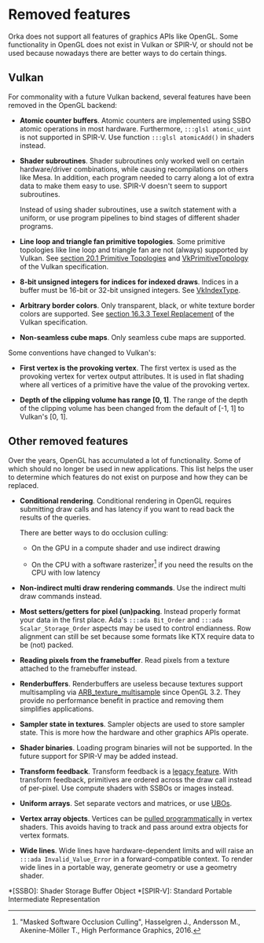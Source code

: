 # Removed features

Orka does not support all features of graphics APIs like OpenGL.
Some functionality in OpenGL does not exist in Vulkan or SPIR-V,
or should not be used because nowadays there are better ways to
do certain things.

## Vulkan

For commonality with a future Vulkan backend, several features have been
removed in the OpenGL backend:

- **Atomic counter buffers**.
  Atomic counters are implemented using SSBO atomic operations in most
  hardware. Furthermore, `:::glsl atomic_uint` is not supported in SPIR-V.
  Use function `:::glsl atomicAdd()` in shaders instead.

- **Shader subroutines**.
    Shader subroutines only worked well on certain hardware/driver
    combinations, while causing recompilations on others like Mesa. In
    addition, each program needed to carry along a lot of extra data to make
    them easy to use. SPIR-V doesn't seem to support subroutines.

    Instead of using shader subroutines, use a switch statement with a
    uniform, or use program pipelines to bind stages of different shader
    programs.

- **Line loop and triangle fan primitive topologies**.
  Some primitive topologies like line loop and triangle fan are not
  (always) supported by Vulkan.
  See [section 20.1 Primitive Topologies][url-vulkan-spec-primitive-topologies]
  and [VkPrimitiveTopology][url-vkprimitivetopology] of the Vulkan specification.

- **8-bit unsigned integers for indices for indexed draws**.
  Indices in a buffer must be 16-bit or 32-bit unsigned integers.
  See [VkIndexType][url-vkindextype].

- **Arbitrary border colors**.
  Only transparent, black, or white texture border colors are supported.
  See [section 16.3.3 Texel Replacement][url-vulkans-spec-border-colors]
  of the Vulkan specification.

- **Non-seamless cube maps**.
  Only seamless cube maps are supported.

Some conventions have changed to Vulkan's:

- **First vertex is the provoking vertex**.
  The first vertex is used as the provoking vertex for vertex output
  attributes. It is used in flat shading where all vertices of a primitive
  have the value of the provoking vertex.

- **Depth of the clipping volume has range [0, 1]**.
  The range of the depth of the clipping volume has been changed from
  the default of [-1, 1] to Vulkan's [0, 1].

## Other removed features

Over the years, OpenGL has accumulated a lot of functionality. Some of which
should no longer be used in new applications. This list helps the user
to determine which features do not exist on purpose and how they can be
replaced.

- **Conditional rendering**.
    Conditional rendering in OpenGL requires submitting draw calls and has
    latency if you want to read back the results of the queries.

    There are better ways to do occlusion culling:

    * On the GPU in a compute shader and use indirect drawing

    * On the CPU with a software rasterizer[^1] if you need the results on the
      CPU with low latency

- **Non-indirect multi draw rendering commands**.
  Use the indirect multi draw commands instead.

- **Most setters/getters for pixel (un)packing**.
  Instead properly format your data in the first place. Ada's `:::ada Bit_Order`
  and `:::ada Scalar_Storage_Order` aspects may be used to control endianness.
  Row alignment can still be set because some formats like KTX require
  data to be (not) packed.

- **Reading pixels from the framebuffer**.
  Read pixels from a texture attached to the framebuffer instead.

- **Renderbuffers**.
  Renderbuffers are useless because textures support multisampling via
  [ARB_texture_multisample][url-gl-ext-multisample] since OpenGL 3.2.
  They provide no performance benefit in practice and removing them
  simplifies applications.

- **Sampler state in textures**.
  Sampler objects are used to store sampler state. This is more how the
  hardware and other graphics APIs operate.

- **Shader binaries**.
  Loading program binaries will not be supported. In the future support
  for SPIR-V may be added instead.

- **Transform feedback**.
  Transform feedback is a [legacy feature][url-blog-transform-feedback].
  With transform feedback, primitives are ordered across the draw call
  instead of per-pixel. Use compute shaders with SSBOs or images instead.

- **Uniform arrays**.
  Set separate vectors and matrices, or use [UBOs][url-docs-ubos].

- **Vertex array objects**.
  Vertices can be [pulled programmatically][url-docs-vertex-formats] in
  vertex shaders. This avoids having to track and pass around extra objects
  for vertex formats.

- **Wide lines**.
  Wide lines have hardware-dependent limits and will raise an
  `:::ada Invalid_Value_Error` in a forward-compatible context.
  To render wide lines in a portable way, generate geometry or use a
  geometry shader.

[^1]:
    "Masked Software Occlusion Culling", Hasselgren J., Andersson M.,
    Akenine-Möller T., High Performance Graphics, 2016.

*[SSBO]: Shader Storage Buffer Object
*[SPIR-V]: Standard Portable Intermediate Representation

  [url-docs-ubos]: /rendering/buffers/#ubo
  [url-docs-vertex-formats]: /rendering/vertex-formats/
  [url-blog-transform-feedback]: http://jason-blog.jlekstrand.net/2018/10/transform-feedback-is-terrible-so-why.html
  [url-gl-ext-multisample]: https://www.khronos.org/registry/OpenGL/extensions/ARB/ARB_texture_multisample.txt
  [url-vulkan-spec-primitive-topologies]: https://www.khronos.org/registry/vulkan/specs/1.2/html/chap20.html#drawing-primitive-topologies
  [url-vkprimitivetopology]: https://www.khronos.org/registry/vulkan/specs/1.2-extensions/man/html/VkPrimitiveTopology.html
  [url-vkindextype]: https://www.khronos.org/registry/vulkan/specs/1.2/html/chap20.html#VkIndexType
  [url-vulkans-spec-border-colors]: https://www.khronos.org/registry/vulkan/specs/1.2/html/chap16.html#textures-texel-replacement
